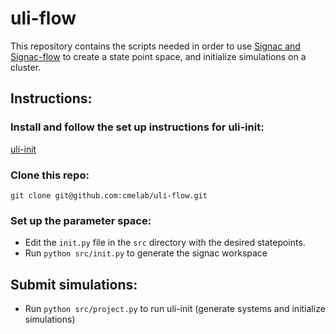 # uli-flow

This repository contains the scripts needed in order to use [Signac and Signac-flow](https://docs.signac.io/en/latest/) to create a state point space, and initialize simulations on a cluster.

## Instructions:

### Install and follow the set up instructions for uli-init:

[uli-init](https://github.com/cmelab/uli-init)

### Clone this repo:

`git clone git@github.com:cmelab/uli-flow.git`

### Set up the parameter space:  
- Edit the `init.py` file in the `src` directory with the desired statepoints.
- Run `python src/init.py` to generate the signac workspace

## Submit simulations:
- Run `python src/project.py` to run uli-init (generate systems and initialize simulations)




